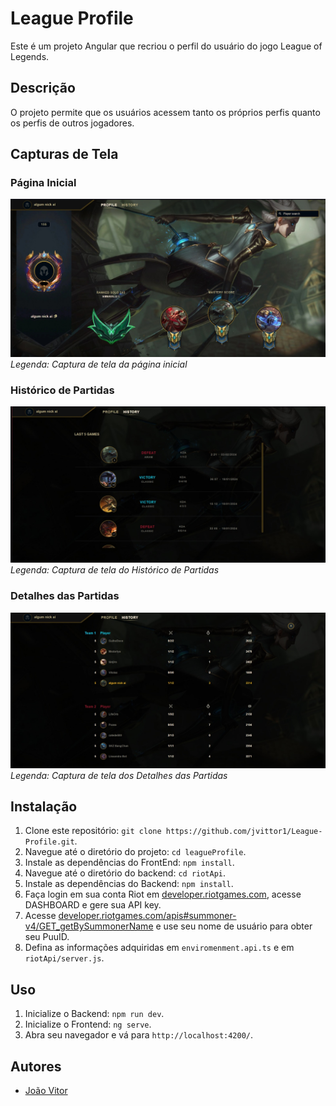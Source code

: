 # League Profile

Este é um projeto Angular que recriou o perfil do usuário do jogo League of Legends.

## Descrição

O projeto permite que os usuários acessem tanto os próprios perfis quanto os perfis de outros jogadores.

## Capturas de Tela

### Página Inicial
![Captura de tela da página inicial](src/assets/screenshots/imgProfile.jpeg)
*Legenda: Captura de tela da página inicial*

### Histórico de Partidas
![Captura de tela do Histórico de Partidas](src/assets/screenshots/imgHistoryMatch.jpeg)
*Legenda: Captura de tela do Histórico de Partidas*

### Detalhes das Partidas
![Captura de tela dos Detalhes das Partidas](src/assets/screenshots/imgHistoryMatchDetails.jpeg)
*Legenda: Captura de tela dos Detalhes das Partidas*

## Instalação

1. Clone este repositório: `git clone https://github.com/jvittor1/League-Profile.git`.
2. Navegue até o diretório do projeto: `cd leagueProfile`.
3. Instale as dependências do FrontEnd: `npm install`.
4. Navegue até o diretório do backend: `cd riotApi`.
5. Instale as dependências do Backend: `npm install`.
6. Faça login em sua conta Riot em [developer.riotgames.com](https://developer.riotgames.com), acesse DASHBOARD e gere sua API key.
7. Acesse [developer.riotgames.com/apis#summoner-v4/GET_getBySummonerName](https://developer.riotgames.com/apis#summoner-v4/GET_getBySummonerName) e use seu nome de usuário para obter seu PuuID.
8. Defina as informações adquiridas em `enviromenment.api.ts` e em `riotApi/server.js`.

## Uso

1. Inicialize o Backend: `npm run dev`. 
2. Inicialize o Frontend: `ng serve`.
3. Abra seu navegador e vá para `http://localhost:4200/`.

## Autores

- [João Vitor](https://github.com/jvittor1)
